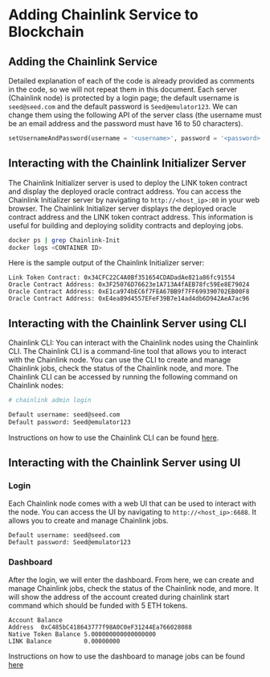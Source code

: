 # Adding Chainlink Service to Blockchain

## Adding the Chainlink Service

Detailed explanation of each of the code is already provided as comments
in the code, so we will not repeat them in this document. 
Each server (Chainlink node) is protected by a login page; the default username 
is `seed@seed.com` and the default password is `Seed@emulator123`. 
We can change them using the following API of the server 
class (the username must be an email address and the password
must have 16 to 50 characters).

```python
setUsernameAndPassword(username = '<username>', password = '<password>')
```

## Interacting with the Chainlink Initializer Server

The Chainlink Initializer server is used to deploy the LINK token contract and
display the deployed oracle contract address. You can access the Chainlink
Initializer server by navigating to `http://<host_ip>:80` in your web browser.
The Chainlink Initializer server displays the deployed oracle contract address
and the LINK token contract address. This information is useful for building
and deploying solidity contracts and deploying jobs.


```bash
docker ps | grep Chainlink-Init
docker logs <CONTAINER ID>
```

Here is the sample output of the Chainlink Initializer server:
```
Link Token Contract: 0x34CFC22C4A0Bf351654CDADadAe821a86fc91554
Oracle Contract Address: 0x3F25076D76623e1A713A4fAEB78fc59Ee8E79024
Oracle Contract Address: 0xE1ca974bEC6f7FEA67BB9f7FF699390702EB00F8
Oracle Contract Address: 0xE4ea89d4557EFeF39B7e14ad4db6D942AeA7ac96
```

## Interacting with the Chainlink Server using CLI

Chainlink CLI: You can interact with the Chainlink nodes using the Chainlink
CLI. The Chainlink CLI is a command-line tool that allows you to interact with
the Chainlink node. You can use the CLI to create and manage Chainlink jobs,
check the status of the Chainlink node, and more. The Chainlink CLI can be
accessed by running the following command on Chainlink nodes: 

```bash
# chainlink admin login

Default username: seed@seed.com
Default password: Seed@emulator123
```

Instructions on how to use the Chainlink CLI can be found
[here](https://github.com/smartcontractkit/chainlink/wiki/Command-Line-Options).


## Interacting with the Chainlink Server using UI

### Login  

Each Chainlink node comes with a web UI that can
be used to interact with the node.  You can access the UI by navigating
to `http://<host_ip>:6688`. It allows you to create and manage Chainlink jobs. 

  ```
  Default username: seed@seed.com
  Default password: Seed@emulator123
  ```

### Dashboard

After the login, we will enter the dashboard. From here, 
we can create and manage Chainlink jobs,
check the status of the Chainlink node, and more.
It will show the address of 
the account created during chainlink start command which 
should be funded with 5 ETH tokens.
```
Account Balance
Address  0xC485bC418643777f98A0C0eF31244Ea766028088
Native Token Balance 5.000000000000000000
LINK Balance         0.00000000
```

Instructions on how to use the dashboard to manage jobs can be
found [here](https://docs.chain.link/chainlink-nodes)
